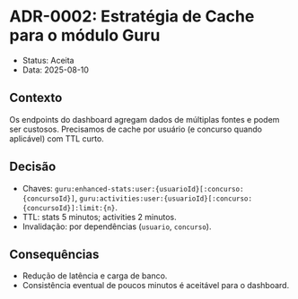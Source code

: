 # ADR-0002: Estratégia de Cache para o módulo Guru

- Status: Aceita
- Data: 2025-08-10

## Contexto
Os endpoints do dashboard agregam dados de múltiplas fontes e podem ser custosos. Precisamos de cache por usuário (e concurso quando aplicável) com TTL curto.

## Decisão
- Chaves: `guru:enhanced-stats:user:{usuarioId}[:concurso:{concursoId}]`, `guru:activities:user:{usuarioId}[:concurso:{concursoId}]:limit:{n}`.
- TTL: stats 5 minutos; activities 2 minutos.
- Invalidação: por dependências (`usuario`, `concurso`).

## Consequências
- Redução de latência e carga de banco.
- Consistência eventual de poucos minutos é aceitável para o dashboard.

